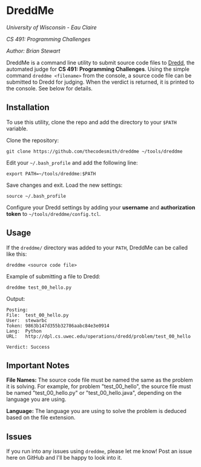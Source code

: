 DreddMe
=======

_University of Wisconsin - Eau Claire_

_CS 491: Programming Challenges_

_Author: Brian Stewart_

DreddMe is a command line utility to submit source code files to
[Dredd]("http://dpl.cs.uwec.edu/operations/dredd/"), the automated judge for
**CS 491: Programming Challenges**. Using the simple command
`dreddme <filename>` from the console, a source code file can be submitted to
Dredd for judging. When the verdict is returned, it is printed to the console.
See below for details.

Installation
------------

To use this utility, clone the repo and add the directory to your `$PATH`
variable.

Clone the repository:

    git clone https://github.com/thecodesmith/dreddme ~/tools/dreddme

Edit your `~/.bash_profile` and add the following line:

    export PATH=~/tools/dreddme:$PATH

Save changes and exit. Load the new settings:

    source ~/.bash_profile

Configure your Dredd settings by adding your **username** and
**authorization token** to `~/tools/dreddme/config.tcl`.

Usage
-----

If the `dreddme/` directory was added to your `PATH`, DreddMe can be called
like this:

    dreddme <source code file>

Example of submitting a file to Dredd:

    dreddme test_00_hello.py

Output:

    Posting:
    File:  test_00_hello.py
    User:  stewarbc
    Token: 9863b147d355b32786aabc84e3e0914
    Lang:  Python
    URL:   http://dpl.cs.uwec.edu/operations/dredd/problem/test_00_hello

    Verdict: Success

Important Notes
---------------

**File Names:** The source code file must be named the same as the problem it
is solving. For example, for problem "test_00_hello", the source file must be
named "test_00_hello.py" or "test_00_hello.java", depending on the language you
are using.

**Language:** The language you are using to solve the problem is deduced based
on the file extension.

Issues
------

If you run into any issues using `dreddme`, please let me know! Post an issue
here on GitHub and I'll be happy to look into it.
